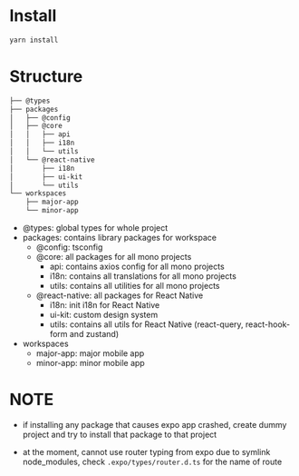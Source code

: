# Install

```sh
yarn install
```

# Structure

```sh
├── @types
├── packages
│   ├── @config
│   ├── @core
│   │   ├── api
│   │   ├── i18n
│   │   └── utils
│   └── @react-native
│       ├── i18n
│       ├── ui-kit
│       └── utils
└── workspaces
    ├── major-app
    └── minor-app
```

- @types: global types for whole project
- packages: contains library packages for workspace
  - @config: tsconfig
  - @core: all packages for all mono projects
    - api: contains axios config for all mono projects
    - i18n: contains all translations for all mono projects
    - utils: contains all utilities for all mono projects
  - @react-native: all packages for React Native
    - i18n: init i18n for React Native
    - ui-kit: custom design system
    - utils: contains all utils for React Native (react-query, react-hook-form and zustand)
- workspaces
  - major-app: major mobile app
  - minor-app: minor mobile app

# NOTE

- if installing any package that causes expo app crashed, create dummy project and try to install that package to that project

- at the moment, cannot use router typing from expo due to symlink node_modules, check `.expo/types/router.d.ts` for the name of route
